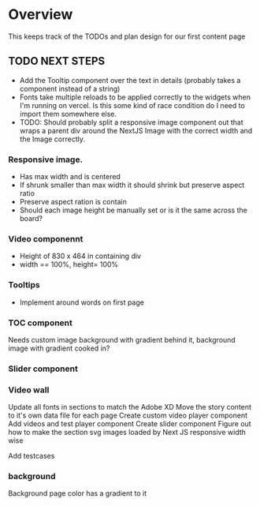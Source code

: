# Overview

This keeps track of the TODOs and plan design for our first content page

## TODO NEXT STEPS

-   Add the Tooltip component over the text in details (probably takes a component instead of a string)
-   Fonts take multiple reloads to be applied correctly to the widgets when I'm running on vercel. Is this some kind of race condition do I need to import them somewhere else.
-   TODO: Should probably split a responsive image component out that wraps a parent div around the NextJS Image with the correct width and the Image correctly.

### Responsive image.

-   Has max width and is centered
-   If shrunk smaller than max width it should shrink but preserve aspect ratio
-   Preserve aspect ration is contain
-   Should each image height be manually set or is it the same across the board?

### Video componennt

-   Height of 830 x 464 in containing div
-   width == 100%, height= 100%

### Tooltips

-   Implement around words on first page

### TOC component

Needs custom image background with gradient behind it, background image with gradient cooked in?

### Slider component

### Video wall

Update all fonts in sections to match the Adobe XD
Move the story content to it's own data file for each page
Create custom video player component
Add videos and test player component
Create slider component
Figure out how to make the section svg images loaded by Next JS responsive width wise

Add testcases

### background

Background page color has a gradient to it
